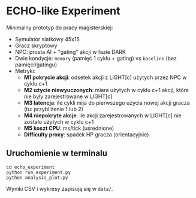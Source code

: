 
# ECHO-like Experiment

Minimalny prototyp do pracy magisterskiej:
- Symulator siatkowy 45x15
- Gracz skryptowy
- NPC: prosta AI + "gating" akcji w fazie DARK
- Dwie kondycje: `memory` (pamięć 1 cyklu + gating) vs `baseline` (bez pamięci/gatingu)
- Metryki:
  - **M1 pokrycie akcji**: odsetek akcji z LIGHT[c] użytych przez NPC w cyklu c+1
  - **M2 użycie niewyuczonych**: miara użytych w cyklu c+1 akcji, które nie były zarejestrowane w LIGHT[c] 
  - **M3 latencja**: ile cykli mija do pierwszego użycia nowej akcji gracza (tu: przybliżenie 1 lub 2)
  - **M4 niepokryte akcje**: ile akcji zarejestrowanych w LIGHT[c] nie zostało użytych w cyklu c+1
  - **M5 koszt CPU**: ms/tick (uśrednione)
  - **Difficulty proxy**: spadek HP gracza (orientacyjnie)

## Uruchomienie w terminalu
```
cd echo_experiment
python run_experiment.py
python analysis_plot.py
```
Wyniki CSV i wykresy zapisują się w `data/`.
